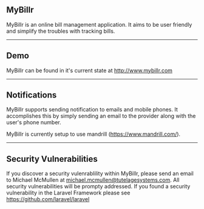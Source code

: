 ## MyBillr

MyBillr is an online bill management application. It aims to be user friendly and simplify the troubles with tracking bills.
***
## Demo

MyBillr can be found in it's current state at http://www.mybillr.com
***
## Notifications

MyBillr supports sending notification to emails and mobile phones. It accomplishes this by simply sending an email to the provider along with the user's phone number.

MyBillr is currently setup to use mandrill (https://www.mandrill.com/).
***
## Security Vulnerabilities

If you discover a security vulenrablility within MyBillr, please send an email to Michael McMullen at [michael.mcmullen@tutelagesystems.com]. All security vulnerabilities will be prompty addressed. If you found a security vulnerability in the Laravel Framework please see https://github.com/laravel/laravel


[michael.mcmullen@tutelagesystems.com]:mailto:michael.mcmullen@tutelagesystems.com
